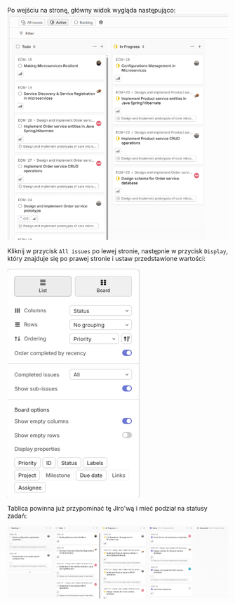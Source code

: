 Po wejściu na stronę, główny widok wygląda następująco:
![image1](images/linear-app-1.png)

Kliknij w przycisk `All issues` po lewej stronie, następnie w przycisk `Display`, który znajduje się po prawej stronie i ustaw przedstawione wartości:

![image2](images/linear-app-2.png)

Tablica powinna już przypominać tę Jiro'wą i mieć podział na statusy zadań:

![image3](images/linear-app-3.png)